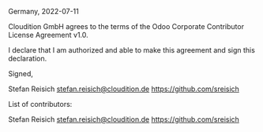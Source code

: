 Germany, 2022-07-11

Cloudition GmbH agrees to the terms of the Odoo Corporate Contributor License
Agreement v1.0.

I declare that I am authorized and able to make this agreement and sign this
declaration.

Signed,

Stefan Reisich stefan.reisich@cloudition.de https://github.com/sreisich

List of contributors:

Stefan Reisich stefan.reisich@cloudition.de https://github.com/sreisich
